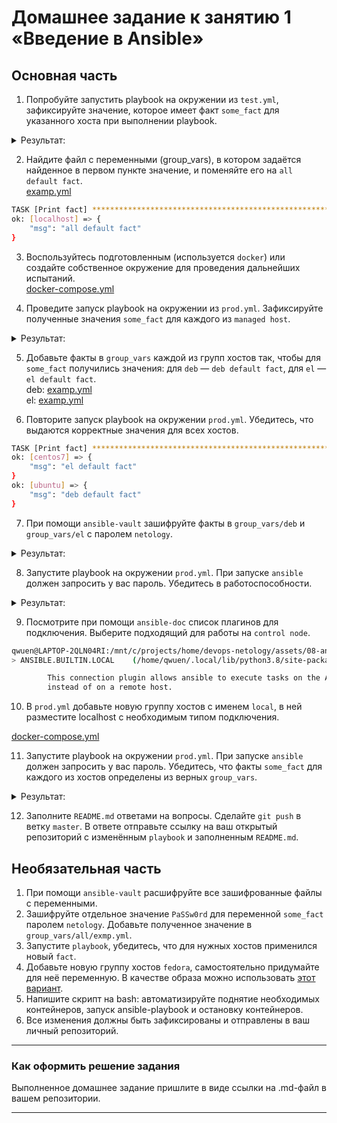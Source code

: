 # Домашнее задание к занятию 1 «Введение в Ansible»

## Основная часть

1. Попробуйте запустить playbook на окружении из `test.yml`, зафиксируйте значение, которое имеет факт `some_fact` для указанного хоста при выполнении playbook.
<details>
<summary>Результат: </summary>

```sh
C:\projects\home\devops-netology\assets\08-ansible-01-base>wsl
qwuen@LAPTOP-2QLN04RI:/mnt/c/projects/home/devops-netology/assets/08-ansible-01-base$ cd playbook/
qwuen@LAPTOP-2QLN04RI:/mnt/c/projects/home/devops-netology/assets/08-ansible-01-base/playbook$ ansible-playbook -i inventory/test.yml site.yml

PLAY [Print os facts] **************************************************************************************************

TASK [Gathering Facts] *************************************************************************************************
ok: [localhost]

TASK [Print OS] ********************************************************************************************************
ok: [localhost] => {
    "msg": "Ubuntu"
}

TASK [Print fact] ******************************************************************************************************
ok: [localhost] => {
    "msg": 12
}

PLAY RECAP *************************************************************************************************************
localhost                  : ok=3    changed=0    unreachable=0    failed=0    skipped=0    rescued=0    ignored=0

```
</details>

2. Найдите файл с переменными (group_vars), в котором задаётся найденное в первом пункте значение, и поменяйте его на `all default fact`.  
[examp.yml](assets/08-ansible-01-base/playbook/group_vars/all/examp.yml)  
```sh
TASK [Print fact] ******************************************************************************************************
ok: [localhost] => {
    "msg": "all default fact"
}
```

3. Воспользуйтесь подготовленным (используется `docker`) или создайте собственное окружение для проведения дальнейших испытаний.  
[docker-compose.yml](assets/08-ansible-01-base/docker-compose.yml)  

4. Проведите запуск playbook на окружении из `prod.yml`. Зафиксируйте полученные значения `some_fact` для каждого из `managed host`.  
<details>
<summary>Результат: </summary>

```sh
qwuen@LAPTOP-2QLN04RI:/mnt/c/projects/home/devops-netology/assets/08-ansible-01-base/playbook$ ansible-playbook -i inventory/prod.yml site.yml

PLAY [Print os facts] **************************************************************************************************

TASK [Gathering Facts] *************************************************************************************************
ok: [ubuntu]
ok: [centos7]

TASK [Print OS] ********************************************************************************************************
ok: [centos7] => {
    "msg": "CentOS"
}
ok: [ubuntu] => {
    "msg": "Ubuntu"
}

TASK [Print fact] ******************************************************************************************************
ok: [centos7] => {
    "msg": "el"
}
ok: [ubuntu] => {
    "msg": "deb"
}

PLAY RECAP *************************************************************************************************************
centos7                    : ok=3    changed=0    unreachable=0    failed=0    skipped=0    rescued=0    ignored=0
ubuntu                     : ok=3    changed=0    unreachable=0    failed=0    skipped=0    rescued=0    ignored=0

```
</details>

5. Добавьте факты в `group_vars` каждой из групп хостов так, чтобы для `some_fact` получились значения: для `deb` — `deb default fact`, для `el` — `el default fact`.  
deb: [examp.yml](assets/08-ansible-01-base/playbook/group_vars/deb/examp.yml)  
el: [examp.yml](assets/08-ansible-01-base/playbook/group_vars/el/examp.yml)  

6.  Повторите запуск playbook на окружении `prod.yml`. Убедитесь, что выдаются корректные значения для всех хостов.  
```sh
TASK [Print fact] ******************************************************************************************************
ok: [centos7] => {
    "msg": "el default fact"
}
ok: [ubuntu] => {
    "msg": "deb default fact"
}

```

7. При помощи `ansible-vault` зашифруйте факты в `group_vars/deb` и `group_vars/el` с паролем `netology`.  
<details>
<summary>Результат: </summary>

```sh
qwuen@LAPTOP-2QLN04RI:/mnt/c/projects/home/devops-netology/assets/08-ansible-01-base/playbook$ ansible-vault encrypt group_vars/deb/examp.yml
New Vault password:
Confirm New Vault password:
Encryption successful
qwuen@LAPTOP-2QLN04RI:/mnt/c/projects/home/devops-netology/assets/08-ansible-01-base/playbook$ cat group_vars/deb/examp.yml
$ANSIBLE_VAULT;1.1;AES256
65643639323139643266363737366335633033393830376537663965316663393464643162636263
3837623866366365303163663832663634633338323938310a303031623261326364333761336466
63376235303930323161343033656666636238303232356161363662653761386430373535613866
6337346533626538370a636436313661393366383234393337303038346265366561613935313233
31646237633435623835626334383765323765386237663563656462623435386266636331616565
3539623838623238333264343933313732333139363166346362
qwuen@LAPTOP-2QLN04RI:/mnt/c/projects/home/devops-netology/assets/08-ansible-01-base/playbook$ ansible-vault encrypt group_vars/el/examp.yml
New Vault password:
Confirm New Vault password:
Encryption successful
qwuen@LAPTOP-2QLN04RI:/mnt/c/projects/home/devops-netology/assets/08-ansible-01-base/playbook$ cat group_vars/el/examp.yml
$ANSIBLE_VAULT;1.1;AES256
33386534323163316234646130343862653835306236366239346466326662303066613431353663
3630653535343662383934613438613163623563333833300a633265633365613438653566353565
32373938353430646163326136623631626563393838643833343735623639373766623961613735
6439633031666136350a373232383364613137306461393230376535666631633362306232626664
34323062656130333538336339646339373935393161613238653032323739666361313132373766
3932333632323866663962613661666633636135396134653237
```
</details>

8. Запустите playbook на окружении `prod.yml`. При запуске `ansible` должен запросить у вас пароль. Убедитесь в работоспособности.  
<details>
<summary>Результат: </summary>

```sh
qwuen@LAPTOP-2QLN04RI:/mnt/c/projects/home/devops-netology/assets/08-ansible-01-base/playbook$ ansible-playbook -i inventory/prod.yml site.yml --ask-vault-pass
Vault password:

PLAY [Print os facts] ********************************************************************************************************************************************

TASK [Gathering Facts] *******************************************************************************************************************************************
ok: [ubuntu]
ok: [centos7]

TASK [Print OS] **************************************************************************************************************************************************
ok: [centos7] => {
    "msg": "CentOS"
}
ok: [ubuntu] => {
    "msg": "Ubuntu"
}

TASK [Print fact] ************************************************************************************************************************************************
ok: [centos7] => {
    "msg": "el default fact"
}
ok: [ubuntu] => {
    "msg": "deb default fact"
}

PLAY RECAP *******************************************************************************************************************************************************
centos7                    : ok=3    changed=0    unreachable=0    failed=0    skipped=0    rescued=0    ignored=0
ubuntu                     : ok=3    changed=0    unreachable=0    failed=0    skipped=0    rescued=0    ignored=0
```
</details>

9. Посмотрите при помощи `ansible-doc` список плагинов для подключения. Выберите подходящий для работы на `control node`.

```sh
qwuen@LAPTOP-2QLN04RI:/mnt/c/projects/home/devops-netology/assets/08-ansible-01-base$ ansible-doc -t connection local
> ANSIBLE.BUILTIN.LOCAL    (/home/qwuen/.local/lib/python3.8/site-packages/ansible/plugins/connection/local.py)

        This connection plugin allows ansible to execute tasks on the Ansible 'controller'
        instead of on a remote host.
```
10. В `prod.yml` добавьте новую группу хостов с именем  `local`, в ней разместите localhost с необходимым типом подключения.  

[docker-compose.yml](assets/08-ansible-01-base/playbook/inventory/prod.yml)  

11. Запустите playbook на окружении `prod.yml`. При запуске `ansible` должен запросить у вас пароль. Убедитесь, что факты `some_fact` для каждого из хостов определены из верных `group_vars`.  

<details>
<summary>Результат: </summary>

```sh
qwuen@LAPTOP-2QLN04RI:/mnt/c/projects/home/devops-netology/assets/08-ansible-01-base/playbook$ ansible-playbook -i inventory/prod.yml site.yml --ask-vault-pass
Vault password:

PLAY [Print os facts] **************************************************************************************************

TASK [Gathering Facts] *************************************************************************************************
ok: [localhost]
ok: [ubuntu]
ok: [centos7]

TASK [Print OS] ********************************************************************************************************
ok: [centos7] => {
    "msg": "CentOS"
}
ok: [ubuntu] => {
    "msg": "Ubuntu"
}
ok: [localhost] => {
    "msg": "Ubuntu"
}

TASK [Print fact] ******************************************************************************************************
ok: [centos7] => {
    "msg": "el default fact"
}
ok: [ubuntu] => {
    "msg": "deb default fact"
}
ok: [localhost] => {
    "msg": "local default fact"
}

PLAY RECAP *************************************************************************************************************
centos7                    : ok=3    changed=0    unreachable=0    failed=0    skipped=0    rescued=0    ignored=0
localhost                  : ok=3    changed=0    unreachable=0    failed=0    skipped=0    rescued=0    ignored=0
ubuntu                     : ok=3    changed=0    unreachable=0    failed=0    skipped=0    rescued=0    ignored=0

```
</details>

12. Заполните `README.md` ответами на вопросы. Сделайте `git push` в ветку `master`. В ответе отправьте ссылку на ваш открытый репозиторий с изменённым `playbook` и заполненным `README.md`.

## Необязательная часть

1. При помощи `ansible-vault` расшифруйте все зашифрованные файлы с переменными.
2. Зашифруйте отдельное значение `PaSSw0rd` для переменной `some_fact` паролем `netology`. Добавьте полученное значение в `group_vars/all/exmp.yml`.
3. Запустите `playbook`, убедитесь, что для нужных хостов применился новый `fact`.
4. Добавьте новую группу хостов `fedora`, самостоятельно придумайте для неё переменную. В качестве образа можно использовать [этот вариант](https://hub.docker.com/r/pycontribs/fedora).
5. Напишите скрипт на bash: автоматизируйте поднятие необходимых контейнеров, запуск ansible-playbook и остановку контейнеров.
6. Все изменения должны быть зафиксированы и отправлены в ваш личный репозиторий.

---

### Как оформить решение задания

Выполненное домашнее задание пришлите в виде ссылки на .md-файл в вашем репозитории.

---
